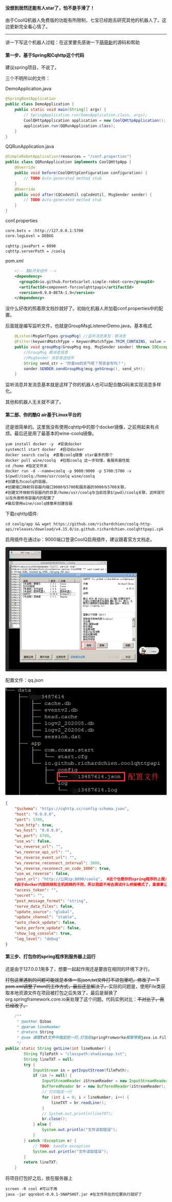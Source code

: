 ####	没想到居然还能有人star了，怕不是手滑了！

由于CoolQ机器人免费版的功能有所限制，七宝已经跑去研究其他的机器人了。这边更新完全看心情了。

------

讲一下写这个机器人过程：在这里要先感谢一下[萌萌新](https://github.com/LiChen233/simple-robot)的源码和帮助

#### 第一步、基于Spring和Cqhttp这个代码

建议spring项目，不说了。

三个不明所以的文件：

DemoApplication.java

```java
@SpringBootApplication
public class DemoApplication {
	public static void main(String[] args) {
		// SpringApplication.run(DemoApplication.class, args);
		CoolQHttpApplication application = new CoolQHttpApplication();
		application.run(QQRunApplication.class);
	}
}
```

QQRunApplication.java

```java
@SimpleRobotApplication(resources = "/conf.properties")
public class QQRunApplication implements CoolQHttpApp {
    @Override
    public void before(CoolQHttpConfiguration configuration) {
        // TODO Auto-generated method stub
    }
    @Override
    public void after(CQCodeUtil cqCodeUtil, MsgSender sender) {
        // TODO Auto-generated method stub
    }
}
```

conf.properties

```properties
core.bots = :http://127.0.0.1:5700
core.logLevel = DEBUG

cqhttp.javaPort = 8090
cqhttp.serverPath = /coolq
```

pom.xml

```xml
    <!-- 酷Q开发组件 -->
    <dependency>
      <groupId>io.github.ForteScarlet.simple-robot-core</groupId>
      <artifactId>component-forcoolqhttpapi</artifactId>
      <version>0.9.0-BETA-1.9</version>
    </dependency>
```

没什么好改的照着原文档抄就好了。初始化机器人并加载conf.properties中的配置。

后面就是编写监听文件，也就是GroupMsgListenerDemo.java，基本格式

```java
	@Listen(MsgGetTypes.groupMsg) //监听消息类型：群消息
	@Filter(keywordMatchType = KeywordMatchType.TRIM_CONTAINS, value = "天气") //筛选消息内容：包含天气文本的群消息，具体的匹配条件可以ctrl点KeywordMatchType进文件详细查看。
    public void groupMsg(GroupMsg msg, MsgSender sender) throws IOException {
        //GroupMsg 群消息信息
        //MsgSender 消息发送组件
        String send_str = "你查nm的天气呢？劳资会写吗？";
        sender.SENDER.sendGroupMsg(msg.getGroup(), send_str);
    }
```

监听消息并发消息基本就是这样了你的机器人也可以配合酷Q码来实现消息多样化。

其他和机器人无关就不讲了。

#### 第二部、你的酷Q air基于Linux平台的

还是很简单的。这里我没有使用cqhttp中的那个docker镜像，之前用起来有点烦。最后还是用了最基本的wine-coolq镜像。

```shell
yum install docker -y  #安装docker
systemctl start docker  #启动docker
docker search coolq  #查看coolq镜像 star最多的那个
docker pull wine/coolq  #拉取coolq 这一步较慢，看服务器性能
cd /home #指定文件夹
docker run -d --name=coolq -p 9000:9000 -p 5700:5700 -v $(pwd)/coolq:/home/usr/coolq wine/coolq  
#创建名为coolq的容器，
#创建端口映射将容器内端口9000与5700和服务器的9000与5700关联，
#创建文件映射将容器内的目录/home/usr/coolq与当前目录$(pwd)/coolq关联，这样就可以在外面修改容器内的配置了
#最后使用wine/coolq镜像来创建容器
```

下载cqhttp插件:

```shell
cd coolq/app && wget https://github.com/richardchien/coolq-http-api/releases/download/v4.15.0/io.github.richardchien.coolqhttpapi.cpk
```

启用插件在通过ip：9000端口登录CoolQ启用插件，建议跟着官方文档走。

![image](.\images\20200722215150.png)

配置文件：qq.json

![image](.\images\20200722215423.png)

```json
{
    "$schema": "https://cqhttp.cc/config-schema.json",
    "host": "0.0.0.0",
    "port": 5700,
    "use_http": true,
    "ws_host": "0.0.0.0",
    "ws_port": 6700,
    "use_ws": false,
    "ws_reverse_url": "",
    "ws_reverse_api_url": "",
    "ws_reverse_event_url": "",
    "ws_reverse_reconnect_interval": 3000,
    "ws_reverse_reconnect_on_code_1000": true,
    "use_ws_reverse": false,
    "post_url": "http://公网ip:8090/coolq",  #这个也是你的spring程序的上报/监听接口。
    #由于docker内部网络和主机网络的不同，所以我就不用去调试什么桥接模式了，直接拿公网ip来使用，能访问到就行了。
    "access_token": "",
    "secret": "",
    "post_message_format": "string",
    "serve_data_files": false,
    "update_source": "global",
    "update_channel": "stable",
    "auto_check_update": false,
    "auto_perform_update": false,
    "show_log_console": true,
    "log_level": "debug"
}
```

#### 第三步、打包你的spring程序到服务器上运行

还是由于127.0.0.1用多了，想要一起起作用还是要放在相同的环境下才行。

~~打包这里遇到的问题可能就是本体一些json,txt文件打不进包里吧。修改了一下pom.xml调整了mvn的工作方式，最后还是解决了。~~实际的问题是，使用File类获取本地资源文件在项目被打包之后失效了，最后是替换了org.springframework.core.io来处理了这个问题。代码实例对比：~~不对比了，我已经改了。~~

```java
	/**
     * @author Qibao
     * @param lineNumber
     * @return String
     * @see 读取TxT文件中指定的一行,打包后springFromworke框架导致java.io.File类失效，重写文件读取方式。使用org.springframework.core.io库
     */
public static String getLine(int lineNumber) {
    	String filePath = "classpath:shadiaoapp.txt";
        String lineTXT = null;
        try {
            InputStream in = getInputStream(filePath);
            if (in != null) {
                InputStreamReader iStreamReader = new InputStreamReader(in);
                BufferedReader br = new BufferedReader(iStreamReader);
                // 打印指定一行
                for (int i = 0; i < lineNumber; i++) {
                    lineTXT = br.readLine();
                }
                // System.out.println(lineTXT);
                br.close();
            } else {
                System.out.println("文件读取错误");
            }
        } catch (Exception e) {
            // TODO: handle exception
            System.out.println("文件读取错误");
        }
        return lineTXT;
    }
```

将项目打包好之后，放在服务器上

```shell
screen -R cool #可以不用
java -jar qqrebot-0.0.1-SNAPSHOT.jar #在文件所在的位置执行就好了
```





